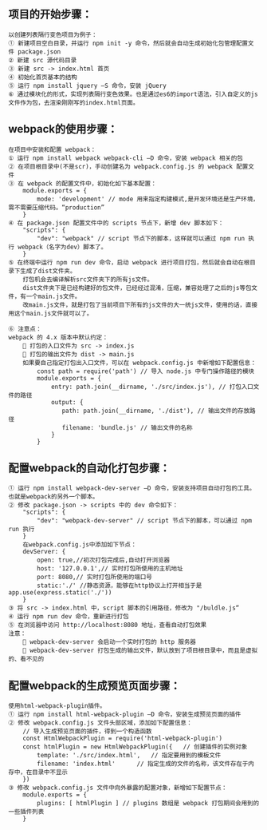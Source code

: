 
## 项目的开始步骤：
    以创建列表隔行变色项目为例子：
    ① 新建项目空白目录，并运行 npm init -y 命令，然后就会自动生成初始化包管理配置文件 package.json
    ② 新建 src 源代码目录
    ③ 新建 src -> index.html 首页
    ④ 初始化首页基本的结构
    ⑤ 运行 npm install jquery –S 命令，安装 jQuery
    ⑥ 通过模块化的形式，实现列表隔行变色效果。也是通过es6的import语法，引入自定义的js文件作为包，去渲染刚刚写的index.html页面。

## webpack的使用步骤：
    在项目中安装和配置 webpack：
    ① 运行 npm install webpack webpack-cli –D 命令，安装 webpack 相关的包
    ② 在项目根目录中(不是scr)，手动创建名为 webpack.config.js 的 webpack 配置文件
    ③ 在 webpack 的配置文件中，初始化如下基本配置：
        module.exports = {
            mode: 'development' // mode 用来指定构建模式,是开发环境还是生产环境，需不需要压缩代码。“production”
        }
    ④ 在 package.json 配置文件中的 scripts 节点下，新增 dev 脚本如下：
        "scripts": {
            "dev": "webpack" // script 节点下的脚本，这样就可以通过 npm run 执行 webpack（名字为dev）脚本了。
        }
    ⑤ 在终端中运行 npm run dev 命令，启动 webpack 进行项目打包，然后就会自动在根目录下生成了dist文件夹。
        打包机会去编译解析src文件夹下的所有js文件。
        dist文件夹下是已经构建好的包文件，已经经过混淆，压缩，兼容处理了之后的js等包文件，有一个main.js文件。
        改main.js文件，就是打包了当前项目下所有的js文件的大一统js文件，使用的话，直接用这个main.js文件就可以了。

    ⑥ 注意点：
    webpack 的 4.x 版本中默认约定：
         打包的入口文件为 src -> index.js
         打包的输出文件为 dist -> main.js
        如果要自己指定打包出入口文件，可以在 webpack.config.js 中新增如下配置信息：
            const path = require('path') // 导入 node.js 中专门操作路径的模块
            module.exports = {
                entry: path.join(__dirname, './src/index.js'), // 打包入口文件的路径
                output: {
                   path: path.join(__dirname, './dist'), // 输出文件的存放路径
                   filename: 'bundle.js' // 输出文件的名称
                } 
            }


## 配置webpack的自动化打包步骤：

    ① 运行 npm install webpack-dev-server –D 命令，安装支持项目自动打包的工具。也就是webpack的另外一个脚本。
    ② 修改 package.json -> scripts 中的 dev 命令如下：
        "scripts": {
            "dev": "webpack-dev-server" // script 节点下的脚本，可以通过 npm run 执行
        }
        在webpack.config.js中添加如下节点：
        devServer: {
            open: true,//初次打包完成后,自动打开浏览器
            host: '127.0.0.1',// 实时打包所使用的主机地址
            port: 8080,// 实时打包所使用的端口号
            static:'./' //静态资源，能够在http协议上打开相当于是app.use(express.static('./'))
        }
    ③ 将 src -> index.html 中，script 脚本的引用路径，修改为 "/buldle.js“
    ④ 运行 npm run dev 命令，重新进行打包
    ⑤ 在浏览器中访问 http://localhost:8080 地址，查看自动打包效果
    注意：
         webpack-dev-server 会启动一个实时打包的 http 服务器
         webpack-dev-server 打包生成的输出文件，默认放到了项目根目录中，而且是虚拟的、看不见的
        
## 配置webpack的生成预览页面步骤：
    使用html-webpack-plugin插件。
    ① 运行 npm install html-webpack-plugin –D 命令，安装生成预览页面的插件
    ② 修改 webpack.config.js 文件头部区域，添加如下配置信息：
        // 导入生成预览页面的插件，得到一个构造函数
        const HtmlWebpackPlugin = require('html-webpack-plugin')
        const htmlPlugin = new HtmlWebpackPlugin({   // 创建插件的实例对象
            template: './src/index.html',   // 指定要用到的模板文件
            filename: 'index.html'      // 指定生成的文件的名称，该文件存在于内存中，在目录中不显示
        })
    ③ 修改 webpack.config.js 文件中向外暴露的配置对象，新增如下配置节点：
        module.exports = {
            plugins: [ htmlPlugin ] // plugins 数组是 webpack 打包期间会用到的一些插件列表
        }